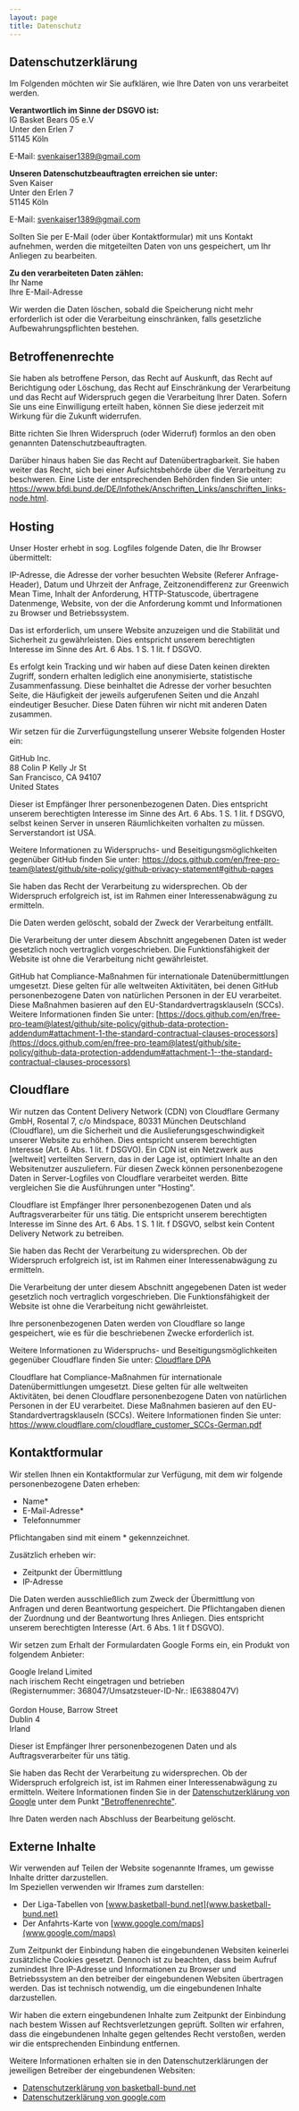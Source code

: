 ```yaml
---
layout: page
title: Datenschutz
---
```

## Datenschutzerklärung

Im Folgenden möchten wir Sie aufklären, wie Ihre Daten von uns verarbeitet werden.

**Verantwortlich im Sinne der DSGVO ist:**\
IG Basket Bears 05 e.V\
Unter den Erlen 7\
51145 Köln

E-Mail: svenkaiser1389@gmail.com

**Unseren Datenschutzbeauftragten erreichen sie unter:**\
Sven Kaiser\
Unter den Erlen 7\
51145 Köln

E-Mail: svenkaiser1389@gmail.com

Sollten Sie per E-Mail (oder über Kontaktformular) mit uns Kontakt aufnehmen, werden die mitgeteilten Daten von uns gespeichert, um Ihr Anliegen zu bearbeiten.

**Zu den verarbeiteten Daten zählen:**\
Ihr Name\
Ihre E-Mail-Adresse

Wir werden die Daten löschen, sobald die Speicherung nicht mehr erforderlich ist oder die Verarbeitung einschränken, falls gesetzliche Aufbewahrungspflichten bestehen.

## Betroffenenrechte

Sie haben als betroffene Person, das Recht auf Auskunft, das Recht auf Berichtigung oder Löschung, das Recht auf Einschränkung der Verarbeitung und das Recht auf Widerspruch gegen die Verarbeitung Ihrer Daten. Sofern Sie uns eine Einwilligung erteilt haben, können Sie diese jederzeit mit Wirkung für die Zukunft widerrufen.

Bitte richten Sie Ihren Widerspruch (oder Widerruf) formlos an den oben genannten Datenschutzbeauftragten.

Darüber hinaus haben Sie das Recht auf Datenübertragbarkeit. Sie haben weiter das Recht, sich bei einer Aufsichtsbehörde über die Verarbeitung zu beschweren. Eine Liste der entsprechenden Behörden finden Sie unter: <https://www.bfdi.bund.de/DE/Infothek/Anschriften_Links/anschriften_links-node.html>.

## Hosting

Unser Hoster erhebt in sog. Logfiles folgende Daten, die Ihr Browser übermittelt:

IP-Adresse, die Adresse der vorher besuchten Website (Referer Anfrage-Header), Datum und Uhrzeit der Anfrage, Zeitzonendifferenz zur Greenwich Mean Time, Inhalt der Anforderung, HTTP-Statuscode, übertragene Datenmenge, Website, von der die Anforderung kommt und Informationen zu Browser und Betriebssystem.

Das ist erforderlich, um unsere Website anzuzeigen und die Stabilität und Sicherheit zu gewährleisten. Dies entspricht unserem berechtigten Interesse im Sinne des Art. 6 Abs. 1 S. 1 lit. f DSGVO.

Es erfolgt kein Tracking und wir haben auf diese Daten keinen direkten Zugriff, sondern erhalten lediglich eine anonymisierte, statistische Zusammenfassung. Diese beinhaltet die Adresse der vorher besuchten Seite, die Häufigkeit der jeweils aufgerufenen Seiten und die Anzahl eindeutiger Besucher. Diese Daten führen wir nicht mit anderen Daten zusammen.

Wir setzen für die Zurverfügungstellung unserer Website folgenden Hoster ein:

GitHub Inc.\
88 Colin P Kelly Jr St\
San Francisco, CA 94107\
United States

Dieser ist Empfänger Ihrer personenbezogenen Daten. Dies entspricht unserem berechtigten Interesse im Sinne des Art. 6 Abs. 1 S. 1 lit. f DSGVO, selbst keinen Server in unseren Räumlichkeiten vorhalten zu müssen. Serverstandort ist USA.

Weitere Informationen zu Widerspruchs- und Beseitigungsmöglichkeiten gegenüber GitHub finden Sie unter: <https://docs.github.com/en/free-pro-team@latest/github/site-policy/github-privacy-statement#github-pages>

Sie haben das Recht der Verarbeitung zu widersprechen. Ob der Widerspruch erfolgreich ist, ist im Rahmen einer Interessenabwägung zu ermitteln.

Die Daten werden gelöscht, sobald der Zweck der Verarbeitung entfällt.

Die Verarbeitung der unter diesem Abschnitt angegebenen Daten ist weder gesetzlich noch vertraglich vorgeschrieben. Die Funktionsfähigkeit der Website ist ohne die Verarbeitung nicht gewährleistet.

GitHub hat Compliance-Maßnahmen für internationale Datenübermittlungen umgesetzt. Diese gelten für alle weltweiten Aktivitäten, bei denen GitHub personenbezogene Daten von natürlichen Personen in der EU verarbeitet. Diese Maßnahmen basieren auf den EU-Standardvertragsklauseln (SCCs). Weitere Informationen finden Sie unter: [https://docs.github.com/en/free-pro-team@latest/github/site-policy/github-data-protection-addendum#attachment-1-the-standard-contractual-clauses-processors](https://docs.github.com/en/free-pro-team@latest/github/site-policy/github-data-protection-addendum#attachment-1--the-standard-contractual-clauses-processors)

## Cloudflare

Wir nutzen das Content Delivery Network (CDN) von Cloudflare Germany GmbH, Rosental 7, c/o Mindspace, 80331 München Deutschland (Cloudflare), um die Sicherheit und die Auslieferungsgeschwindigkeit unserer Website zu erhöhen. Dies entspricht unserem berechtigten Interesse (Art. 6 Abs. 1 lit. f DSGVO). Ein CDN ist ein Netzwerk aus \[weltweit] verteilten Servern, das in der Lage ist, optimiert Inhalte an den Websitenutzer auszuliefern. Für diesen Zweck können personenbezogene Daten in Server-Logfiles von Cloudflare verarbeitet werden. Bitte vergleichen Sie die Ausführungen unter "Hosting".

Cloudflare ist Empfänger Ihrer personenbezogenen Daten und als Auftragsverarbeiter für uns tätig. Die entspricht unserem berechtigten Interesse im Sinne des Art. 6 Abs. 1 S. 1 lit. f DSGVO, selbst kein Content Delivery Network zu betreiben.

Sie haben das Recht der Verarbeitung zu widersprechen. Ob der Widerspruch erfolgreich ist, ist im Rahmen einer Interessenabwägung zu ermitteln.

Die Verarbeitung der unter diesem Abschnitt angegebenen Daten ist weder gesetzlich noch vertraglich vorgeschrieben. Die Funktionsfähigkeit der Website ist ohne die Verarbeitung nicht gewährleistet.

Ihre personenbezogenen Daten werden von Cloudflare so lange gespeichert, wie es für die beschriebenen Zwecke erforderlich ist.

Weitere Informationen zu Widerspruchs- und Beseitigungsmöglichkeiten gegenüber Cloudflare finden Sie unter: [Cloudflare DPA](https://opr.vc/docs/cdn/cloudflare/https%3A%2F%2Fwww.cloudflare.com%2Fresources%2Fassets%2Fslt3lc6tev37%2F1M1j5uuFDuLTYiZJJDPBag%2F770322411bcac7f8bcc350e31b1e8319%2FCustomer_DPA_v.3_1_-_de-de_19_Oct_2020.pdf)

Cloudflare hat Compliance-Maßnahmen für internationale Datenübermittlungen umgesetzt. Diese gelten für alle weltweiten Aktivitäten, bei denen Cloudflare personenbezogene Daten von natürlichen Personen in der EU verarbeitet. Diese Maßnahmen basieren auf den EU-Standardvertragsklauseln (SCCs). Weitere Informationen finden Sie unter: <https://www.cloudflare.com/cloudflare_customer_SCCs-German.pdf>

## Kontaktformular

Wir stellen Ihnen ein Kontaktformular zur Verfügung, mit dem wir folgende personenbezogene Daten erheben:

* Name*
* E-Mail-Adresse*
* Telefonnummer

Pflichtangaben sind mit einem * gekennzeichnet.

Zusätzlich erheben wir:

* Zeitpunkt der Übermittlung
* IP-Adresse

Die Daten werden ausschließlich zum Zweck der Übermittlung von Anfragen und deren Beantwortung gespeichert. Die Pflichtangaben dienen der Zuordnung und der Beantwortung Ihres Anliegen. Dies entspricht unserem berechtigten Interesse (Art. 6 Abs. 1 lit f DSGVO).

Wir setzen zum Erhalt der Formulardaten Google Forms ein, ein Produkt von folgendem Anbieter:

Google Ireland Limited\
nach irischem Recht eingetragen und betrieben\
(Registernummer: 368047/Umsatzsteuer-ID-Nr.: IE6388047V)\
\
Gordon House, Barrow Street\
Dublin 4\
Irland

Dieser ist Empfänger Ihrer personenbezogenen Daten und als Auftragsverarbeiter für uns tätig.

Sie haben das Recht der Verarbeitung zu widersprechen. Ob der Widerspruch erfolgreich ist, ist im Rahmen einer Interessenabwägung zu ermitteln. Weitere Informationen finden Sie in der [Datenschutzerklärung von Google](https://policies.google.com/privacy) unter dem Punkt ["Betroffenenrechte"](#betroffenenrechte).

Ihre Daten werden nach Abschluss der Bearbeitung gelöscht.

## Externe Inhalte

Wir verwenden auf Teilen der Website sogenannte Iframes, um gewisse Inhalte dritter darzustellen.\
Im Speziellen verwenden wir Iframes zum darstellen:
- Der Liga-Tabellen von [www.basketball-bund.net](www.basketball-bund.net)
- Der Anfahrts-Karte von [www.google.com/maps](www.google.com/maps)

Zum Zeitpunkt der Einbindung haben die eingebundenen Websiten keinerlei zusätzliche Cookies gesetzt. Dennoch ist zu beachten, dass beim Aufruf zumindest Ihre IP-Adresse und Informationen zu Browser und Betriebssystem an den betreiber der eingebundenen Websiten übertragen werden. Das ist technisch notwendig, um die eingebundenen Inhalte darzustellen.

Wir haben die extern eingebundenen Inhalte zum Zeitpunkt der Einbindung nach bestem Wissen auf Rechtsverletzungen geprüft.
Sollten wir erfahren, dass die eingebundenen Inhalte gegen geltendes Recht verstoßen, werden wir die entsprechenden Einbindung entfernen.

Weitere Informationen erhalten sie in den Datenschutzerklärungen der jeweiligen Betreiber der eingebundenen Websiten:
- [Datenschutzerklärung von basketball-bund.net](https://www.basketball-bund.de/datenschutz/#cmpnoscreen)
- [Datenschutzerklärung von google.com](https://policies.google.com/privacy)
